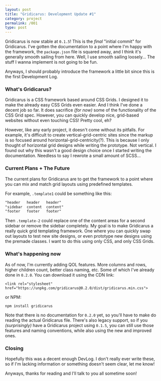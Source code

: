 ```yaml
---
layout: post
title: "Gridicarus: Development Update #1"
category: project
permalink: /001
type: post
---
```


Gridicarus is now stable at ```0.1.5```! This is the *final* "initial commit" for Gridicarus. I've gotten the documentation to a point where I'm happy with the framework, the ```package.json``` file is squared away, and I think it's generally smooth sailing from here. Well, I use smooth sailing loosely... The stuff I wanna implement is not going to be fun.

Anyways, I should probably introduce the framework a little bit since this is the first Development Log.

### What's Gridicarus?

Gridicarus is a CSS framework based around CSS Grids. I designed it to make the already easy CSS Grids even easier. And I think I've done a decent job so far. It does sacrifice *(for now)* some of the functionality of the CSS Grid spec. However, you can quickly develop nice, grid-based websites without even touching CSS! Pretty cool, eh?

However, like any early project, it doesn't come without its pitfalls. For example, it's difficult to create vertical-grid-centric sites since the markup is so focused around horizontal-grid-centricity(?). This is because I only thought of horizontal grid designs while writing the prototype. Not vertical. I found out why this wasn't a good design choice once I started writing the documentation. Needless to say I rewrote a small amount of SCSS...

### Current Plans + The Future

The current plans for Gridicarus are to get the framework to a point where you can mix and match grid layouts using predefined templates.

For example, ```.template1``` could be something like this:  

```css
"header   header   header"   
"sidebar  content  content"  
"footer   footer   footer"
```


Then ```.template-2``` could replace one of the content areas for a second sidebar or remove the sidebar completely. My goal is to make Gridicarus a really quick grid templating framework. One where you can quickly swap out layouts to test new site designs, or even prototype new designs using the premade classes. I want to do this using only CSS, and only CSS Grids.

### What's happening now

As of now, I'm currently adding QOL features. More columns and rows, higher children count, better class naming, etc. Some of which I've already done in ```0.2.0```. You can download it using the CDN link:

    <link rel="stylesheet" href="https://unpkg.com/gridicarus@0.2.0/dist/gridicarus.min.css">

or NPM:

    npm install gridicarus

Note that there is no documentation for ```0.2.0``` yet, so you'll have to make do reading the actual Gridicarus file. There's also legacy support, so if you *(surprisingly)* have a Gridicarus project using ```0.1.5```, you can still use those features and naming conventions, while also using the new and improved ones.

### Closing

Hopefully this was a decent enough DevLog. I don't really ever write these, so if I'm lacking information or something doesn't seem clear, let me know!

Anyways, thanks for reading and I'll talk to you all sometime soon!
